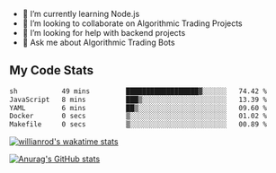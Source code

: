 
- 🌱 I’m currently learning Node.js
- 👯 I’m looking to collaborate on Algorithmic Trading Projects
- 🤔 I’m looking for help with backend projects
- 💬 Ask me about Algorithmic Trading Bots

## My Code Stats

<!--START_SECTION:waka-->

```txt
sh           49 mins         ██████████████████▓░░░░░░   74.42 %
JavaScript   8 mins          ███▒░░░░░░░░░░░░░░░░░░░░░   13.39 %
YAML         6 mins          ██▒░░░░░░░░░░░░░░░░░░░░░░   09.60 %
Docker       0 secs          ▒░░░░░░░░░░░░░░░░░░░░░░░░   01.02 %
Makefile     0 secs          ▒░░░░░░░░░░░░░░░░░░░░░░░░   00.89 %
```

<!--END_SECTION:waka-->

[![willianrod's wakatime stats](https://github-readme-stats.vercel.app/api/wakatime?username=holdandup&layout=compact&theme=react&custom_title=Wakatime%20All%20Time%20Stats&langs_count=8)](https://github.com/anuraghazra/github-readme-stats)

[![Anurag's GitHub stats](https://github-readme-stats.vercel.app/api?username=Kevinbarrero)](https://github.com/anuraghazra/github-readme-stats)




